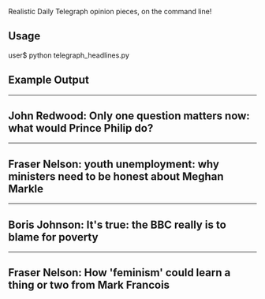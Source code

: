 Realistic Daily Telegraph opinion pieces, on the command line!


## Usage 
user$ python telegraph_headlines.py

## Example Output


------------------------
John Redwood:
Only one question matters now: what would Prince Philip do?
------------------------

------------------------
Fraser Nelson:
youth unemployment: why ministers need to be honest about Meghan Markle
------------------------


------------------------
Boris Johnson:
It's true: the BBC really is to blame for poverty
------------------------

------------------------
Fraser Nelson:
How 'feminism' could learn a thing or two from Mark Francois
------------------------
